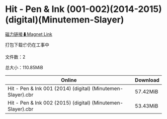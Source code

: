 # Hit - Pen & Ink (001-002)(2014-2015)(digital)(Minutemen-Slayer)

[磁力链接⬇Magnet Link](magnet:?xt=urn:btih:ef5e495839e2d9f292cdefc77bf3a448fe527994&dn=Hit%20-%20Pen%20%26%20Ink%20%28001-002%29%282014-2015%29%28digital%29%28Minutemen-Slayer%29)

打包下载📦仍在工事中

文件数：2

总大小：110.85MiB

Online | Download
--- | ---
Hit - Pen & Ink 001 (2014) (digital) (Minutemen-Slayer).cbr | 57.42MiB
Hit - Pen & Ink 002 (2015) (digital) (Minutemen-Slayer).cbr | 53.43MiB